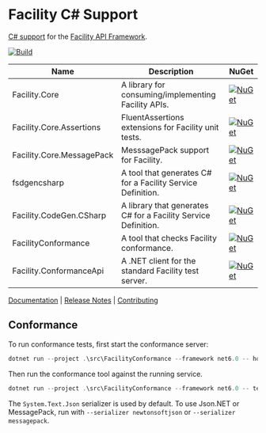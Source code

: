 # Facility C# Support

[C# support](https://facilityapi.github.io/generate/csharp) for the [Facility API Framework](https://facilityapi.github.io/).

[![Build](https://github.com/FacilityApi/FacilityCSharp/workflows/Build/badge.svg)](https://github.com/FacilityApi/FacilityCSharp/actions?query=workflow%3ABuild)

Name | Description | NuGet
--- | --- | ---
Facility.Core | A library for consuming/implementing Facility APIs. | [![NuGet](https://img.shields.io/nuget/v/Facility.Core.svg)](https://www.nuget.org/packages/Facility.Core)
Facility.Core.Assertions | FluentAssertions extensions for Facility unit tests. | [![NuGet](https://img.shields.io/nuget/v/Facility.Core.Assertions.svg)](https://www.nuget.org/packages/Facility.Core.Assertions)
Facility.Core.MessagePack | MesssagePack support for Facility. | [![NuGet](https://img.shields.io/nuget/v/Facility.Core.MessagePack.svg)](https://www.nuget.org/packages/Facility.Core.MessagePack)
fsdgencsharp | A tool that generates C# for a Facility Service Definition. | [![NuGet](https://img.shields.io/nuget/v/fsdgencsharp.svg)](https://www.nuget.org/packages/fsdgencsharp)
Facility.CodeGen.CSharp | A library that generates C# for a Facility Service Definition. | [![NuGet](https://img.shields.io/nuget/v/Facility.CodeGen.CSharp.svg)](https://www.nuget.org/packages/Facility.CodeGen.CSharp)
FacilityConformance | A tool that checks Facility conformance. | [![NuGet](https://img.shields.io/nuget/v/FacilityConformance.svg)](https://www.nuget.org/packages/FacilityConformance)
Facility.ConformanceApi | A .NET client for the standard Facility test server. | [![NuGet](https://img.shields.io/nuget/v/Facility.ConformanceApi.svg)](https://www.nuget.org/packages/Facility.ConformanceApi)

[Documentation](https://facilityapi.github.io/) | [Release Notes](https://github.com/FacilityApi/FacilityCSharp/blob/master/ReleaseNotes.md) | [Contributing](https://github.com/FacilityApi/FacilityCSharp/blob/master/CONTRIBUTING.md)

## Conformance

To run conformance tests, first start the conformance server:

```powershell
dotnet run --project .\src\FacilityConformance --framework net6.0 -- host
```

Then run the conformance tool against the running service.

```powershell
dotnet run --project .\src\FacilityConformance --framework net6.0 -- test
```

The `System.Text.Json` serializer is used by default. To use Json.NET or MessagePack, run with `--serializer newtonsoftjson` or  `--serializer messagepack`.
